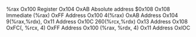 %rax         Ox100 Register
Ox104        OxAB Absolute address
$0x108       Ox108 Immediate
(%rax)       OxFF Address Ox100
4(%rax)      OxAB Address Ox104
9(%rax,%rdx), Ox11 Address Ox10C
260(%rcx,%rdx) Ox13 Address Ox108
OxFC(, %rcx, 4) OxFF Address Ox100
(%rax, %rdx, 4) Ox11 Address OxlOC